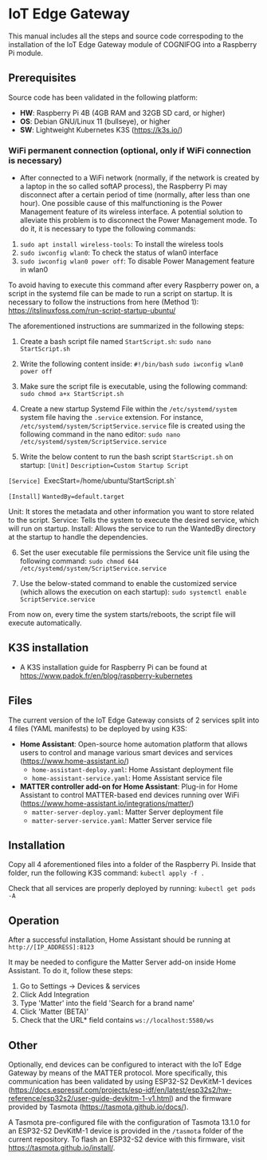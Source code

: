 # IoT Edge Gateway
This manual includes all the steps and source code correspoding to the installation of the IoT Edge Gateway module of COGNIFOG into a Raspberry Pi module.

## Prerequisites
Source code has been validated in the following platform:
- **HW**: Raspberry Pi 4B (4GB RAM and 32GB SD card, or higher)
- **OS**: Debian GNU/Linux 11 (bullseye), or higher
- **SW**: Lightweight Kubernetes K3S (https://k3s.io/)

### WiFi permanent connection (optional, only if WiFi connection is necessary)
- After connected to a WiFi network (normally, if the network is created by a laptop in the so called softAP process), the Raspberry Pi may disconnect after a certain period of time (normally, after less than one hour). One possible cause of this malfunctioning is the Power Management feature of its wireless interface. A potential solution to alleviate this problem is to disconnect the Power Management mode. To do it, it is necessary to type the following commands:
1. `sudo apt install wireless-tools`: To install the wireless tools
2. `sudo iwconfig wlan0`: To check the status of wlan0 interface
3. `sudo iwconfig wlan0 power off`: To disable Power Management feature in wlan0

To avoid having to execute this command after every Raspberry power on, a script in the systemd file can be made to run a script on startup. It is necessary to follow the instructions from here (Method 1): https://itslinuxfoss.com/run-script-startup-ubuntu/

The aforementioned instructions are summarized in the following steps:
1.	Create a bash script file named `StartScript.sh`: 
`sudo nano StartScript.sh`

2.	Write the following content inside:
`#!/bin/bash`
`sudo iwconfig wlan0 power off`

3.	Make sure the script file is executable, using the following command: 
`sudo chmod a+x StartScript.sh`
	
4.	Create a new startup Systemd File within the `/etc/systemd/system` system file having the `.service` extension. For instance, `/etc/systemd/system/ScriptService.service` file is created using the following command in the nano editor:
`sudo nano /etc/systemd/system/ScriptService.service`

5.	Write the below content to run the bash script `StartScript.sh` on startup:
`[Unit]`
`Description=Custom Startup Script`
 
`[Service]
`ExecStart=/home/ubuntu/StartScript.sh`
 
`[Install]`
`WantedBy=default.target`

Unit: It stores the metadata and other information you want to store related to the script.
Service: Tells the system to execute the desired service, which will run on startup.
Install: Allows the service to run the WantedBy directory at the startup to handle the dependencies.

6.	Set the user executable file permissions the Service unit file using the following command:
`sudo chmod 644 /etc/systemd/system/ScriptService.service`

7.	Use the below-stated command to enable the customized service (which allows the execution on each startup):
`sudo systemctl enable ScriptService.service`

From now on, every time the system starts/reboots, the script file will execute automatically.

## K3S installation
- A K3S installation guide for Raspberry Pi can be found at https://www.padok.fr/en/blog/raspberry-kubernetes

## Files
The current version of the IoT Edge Gateway consists of 2 services split into 4 files (YAML manifests) to be deployed by using K3S:
- **Home Assistant**: Open-source home automation platform that allows users to control and manage various smart devices and services (https://www.home-assistant.io/)
  - `home-assistant-deploy.yaml`: Home Assistant deployment file
  - `home-assistant-service.yaml`: Home Assistant service file
- **MATTER controller add-on for Home Assistant**: Plug-in for Home Assistant to control MATTER-based end devices running over WiFi (https://www.home-assistant.io/integrations/matter/)
  - `matter-server-deploy.yaml`: Matter Server deployment file
  - `matter-server-service.yaml`: Matter Server service file

## Installation
Copy all 4 aforementioned files into a folder of the Raspberry Pi. Inside that folder, run the following K3S command:
`kubectl apply -f .`

Check that all services are properly deployed by running:
`kubectl get pods -A`

## Operation
After a successful installation, Home Assistant should be running at `http://[IP_ADDRESS]:8123` 

It may be needed to configure the Matter Server add-on inside Home Assistant. To do it, follow these steps:
1. Go to Settings -> Devices & services
2. Click Add Integration
3. Type 'Matter' into the field 'Search for a brand name'
4. Click 'Matter (BETA)'
5. Check that the URL* field contains `ws://localhost:5580/ws`

## Other
Optionally, end devices can be configured to interact with the IoT Edge Gateway by means of the MATTER protocol. More specifically, this communication has been validated by using ESP32-S2 DevKitM-1 devices (https://docs.espressif.com/projects/esp-idf/en/latest/esp32s2/hw-reference/esp32s2/user-guide-devkitm-1-v1.html) and the firmware provided by Tasmota (https://tasmota.github.io/docs/).

A Tasmota pre-configured file with the configuration of Tasmota 13.1.0 for an ESP32-S2 DevKitM-1 device is provided in the `/tasmota` folder of the current repository. To flash an ESP32-S2 device with this firmware, visit https://tasmota.github.io/install/.